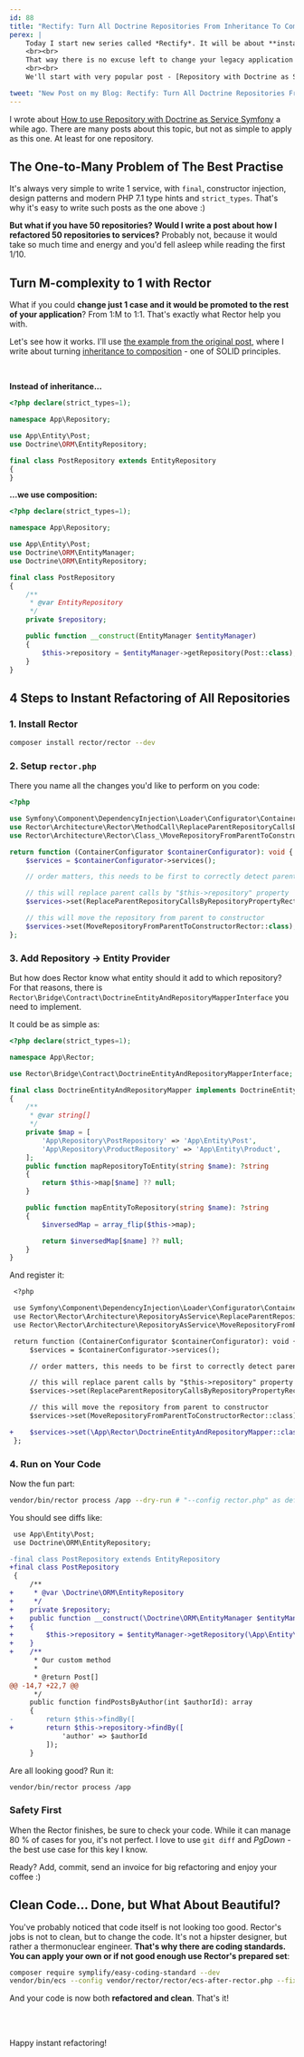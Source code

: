 ```yaml
---
id: 88
title: "Rectify: Turn All Doctrine Repositories From Inheritance To Composition in Seconds"
perex: |
    Today I start new series called *Rectify*. It will be about **instant refactoring** to better code not manually, but with Rector.
    <br><br>
    That way there is no excuse left to change your legacy application to clean code you'll love to extend.
    <br><br>
    We'll start with very popular post - [Repository with Doctrine as Service in Symfony](/blog/2017/10/16/how-to-use-repository-with-doctrine-as-service-in-symfony/).

tweet: "New Post on my Blog: Rectify: Turn All Doctrine Repositories From Composition To Inheritance in Seconds"
---
```


I wrote about [How to use Repository with Doctrine as Service Symfony](/blog/2017/10/16/how-to-use-repository-with-doctrine-as-service-in-symfony/) a while ago. There are many posts about this topic, but not as simple to apply as this one. At least for one repository.

## The One-to-Many Problem of The Best Practise

It's always very simple to write 1 service, with `final`, constructor injection, design patterns and modern PHP 7.1 type hints and `strict_types`. That's why it's easy to write such posts as the one above :)

**But what if you have 50 repositories? Would I write a post about how I refactored 50 repositories to services?** Probably not, because it would take so much time and energy and you'd fell asleep while reading the first 1/10.

## Turn M-complexity to 1 with Rector

What if you could **change just 1 case and it would be promoted to the rest of your application**? From 1:M to 1:1. That's exactly what Rector help you with.

Let's see how it works. I'll use [the example from the original post](/blog/2017/10/16/how-to-use-repository-with-doctrine-as-service-in-symfony/#how-to-make-this-better-with-symfony-3-3), where I write about turning [inheritance to composition](https://github.com/jupeter/clean-code-php#prefer-composition-over-inheritance) - one of SOLID principles.

<br>

**Instead of inheritance...**

```php
<?php declare(strict_types=1);

namespace App\Repository;

use App\Entity\Post;
use Doctrine\ORM\EntityRepository;

final class PostRepository extends EntityRepository
{
}
```

**...we use composition:**

```php
<?php declare(strict_types=1);

namespace App\Repository;

use App\Entity\Post;
use Doctrine\ORM\EntityManager;
use Doctrine\ORM\EntityRepository;

final class PostRepository
{
    /**
     * @var EntityRepository
     */
    private $repository;

    public function __construct(EntityManager $entityManager)
    {
        $this->repository = $entityManager->getRepository(Post::class);
    }
}
```


## 4 Steps to Instant Refactoring of All Repositories

### 1. Install Rector

```bash
composer install rector/rector --dev
```

### 2. Setup `rector.php`

There you name all the changes you'd like to perform on you code:

```php
<?php

use Symfony\Component\DependencyInjection\Loader\Configurator\ContainerConfigurator;
use Rector\Architecture\Rector\MethodCall\ReplaceParentRepositoryCallsByRepositoryPropertyRector;
use Rector\Architecture\Rector\Class_\MoveRepositoryFromParentToConstructorRector;

return function (ContainerConfigurator $containerConfigurator): void {
    $services = $containerConfigurator->services();

    // order matters, this needs to be first to correctly detect parent repository

    // this will replace parent calls by "$this->repository" property
    $services->set(ReplaceParentRepositoryCallsByRepositoryPropertyRector::class);

    // this will move the repository from parent to constructor
    $services->set(MoveRepositoryFromParentToConstructorRector::class);
};
```

### 3. Add Repository → Entity Provider

But how does Rector know what entity should it add to which repository? For that reasons, there is `Rector\Bridge\Contract\DoctrineEntityAndRepositoryMapperInterface` you need to implement.

It could be as simple as:

```php
<?php declare(strict_types=1);

namespace App\Rector;

use Rector\Bridge\Contract\DoctrineEntityAndRepositoryMapperInterface;

final class DoctrineEntityAndRepositoryMapper implements DoctrineEntityAndRepositoryMapperInterface
{
    /**
     * @var string[]
     */
    private $map = [
        'App\Repository\PostRepository' => 'App\Entity\Post',
        'App\Repository\ProductRepository' => 'App\Entity\Product',
    ];
    public function mapRepositoryToEntity(string $name): ?string
    {
        return $this->map[$name] ?? null;
    }

    public function mapEntityToRepository(string $name): ?string
    {
        $inversedMap = array_flip($this->map);

        return $inversedMap[$name] ?? null;
    }
}
```

And register it:

```diff
 <?php

 use Symfony\Component\DependencyInjection\Loader\Configurator\ContainerConfigurator;
 use Rector\Rector\Architecture\RepositoryAsService\ReplaceParentRepositoryCallsByRepositoryPropertyRector;
 use Rector\Rector\Architecture\RepositoryAsService\MoveRepositoryFromParentToConstructorRector;

 return function (ContainerConfigurator $containerConfigurator): void {
     $services = $containerConfigurator->services();

     // order matters, this needs to be first to correctly detect parent repository

     // this will replace parent calls by "$this->repository" property
     $services->set(ReplaceParentRepositoryCallsByRepositoryPropertyRector::class);

     // this will move the repository from parent to constructor
     $services->set(MoveRepositoryFromParentToConstructorRector::class);

+    $services->set(\App\Rector\DoctrineEntityAndRepositoryMapper::class);
 };
```

### 4. Run on Your Code

Now the fun part:

```bash
vendor/bin/rector process /app --dry-run # "--config rector.php" as default
```

You should see diffs like:

```diff
 use App\Entity\Post;
 use Doctrine\ORM\EntityRepository;

-final class PostRepository extends EntityRepository
+final class PostRepository
 {
     /**
+     * @var \Doctrine\ORM\EntityRepository
+     */
+    private $repository;
+    public function __construct(\Doctrine\ORM\EntityManager $entityManager)
+    {
+        $this->repository = $entityManager->getRepository(\App\Entity\Post::class);
+    }
+    /**
      * Our custom method
      *
      * @return Post[]
@@ -14,7 +22,7 @@
      */
     public function findPostsByAuthor(int $authorId): array
     {
-        return $this->findBy([
+        return $this->repository->findBy([
             'author' => $authorId
         ]);
     }
```

Are all looking good? Run it:

```bash
vendor/bin/rector process /app
```

### Safety First

When the Rector finishes, be sure to check your code. While it can manage 80 % of cases for you, it's not perfect. I love to use `git diff` and *PgDown* - the best use case for this key I know.

Ready? Add, commit, send an invoice for big refactoring and enjoy your coffee :)


## Clean Code... Done, but What About Beautiful?

You've probably noticed that code itself is not looking too good. Rector's jobs is not to clean, but to change the code. It's not a hipster designer, but rather a thermonuclear engineer. **That's why there are coding standards. You can apply your own or if not good enough use Rector's prepared set**:

```bash
composer require symplify/easy-coding-standard --dev
vendor/bin/ecs --config vendor/rector/rector/ecs-after-rector.php --fix
```

And your code is now both **refactored and clean**. That's it!

<br><br>

Happy instant refactoring!
